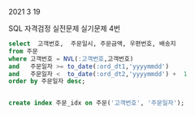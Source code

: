 2021 3 19


SQL 자격검정 실전문제 실기문제 4번


```sql
select  고객번호,  주문일시, 주문금액, 우편번호, 배송지
from 주문
where 고객번호 = NVL(:고객번호,고객번호)
and   주문일자 >= to_date(:ord_dt1,'yyyymmdd')
and   주문일자 <  to_date(:ord_dt2,'yyyymmdd') +  1
order by 주문일자 desc;


create index 주문_idx on 주문('고객번호', '주문일자');
```




